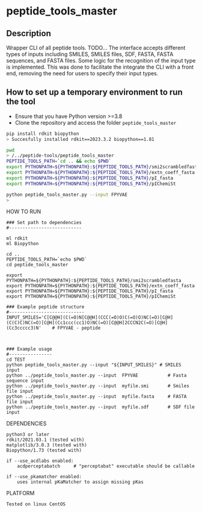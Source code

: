 # peptide_tools_master

## Description
Wrapper CLI of all peptide tools. TODO... The interface accepts different types of inputs including SMILES, SMILES files, SDF, FASTA, FASTA sequences, and FASTA files. Some logic for the recognition of the input type is implemented. This was done to facilitate the integrate the CLI with a front end, removing the need for users to specify their input types.

## How to set up a temporary environment to run the tool
- Ensure that you have Python version >=3.8
- Clone the repository and access the folder `peptide_tools_master`
```bash
pip install rdkit biopython
> Succesfully installed rdkit==2023.3.2 biopython==1.81

pwd
> /../peptide-tools/peptide_tools_master
PEPTIDE_TOOLS_PATH=`cd .. && echo $PWD`
export PYTHONPATH=${PYTHONPATH}:${PEPTIDE_TOOLS_PATH}/smi2scrambledfasta
export PYTHONPATH=${PYTHONPATH}:${PEPTIDE_TOOLS_PATH}/extn_coeff_fasta
export PYTHONPATH=${PYTHONPATH}:${PEPTIDE_TOOLS_PATH}/pI_fasta
export PYTHONPATH=${PYTHONPATH}:${PEPTIDE_TOOLS_PATH}/pIChemiSt

python peptide_tools_master.py --input FPYVAE
> 
```


HOW TO RUN


    ### Set path to dependencies
    #---------------------------

    ml rdkit
    ml Biopython

    cd ..
    PEPTIDE_TOOLS_PATH=`echo $PWD`
    cd peptide_tools_master

    export PYTHONPATH=${PYTHONPATH}:${PEPTIDE_TOOLS_PATH}/smi2scrambledfasta
    export PYTHONPATH=${PYTHONPATH}:${PEPTIDE_TOOLS_PATH}/extn_coeff_fasta
    export PYTHONPATH=${PYTHONPATH}:${PEPTIDE_TOOLS_PATH}/pI_fasta
    export PYTHONPATH=${PYTHONPATH}:${PEPTIDE_TOOLS_PATH}/pIChemiSt

    ### Example peptide structure
    #----------------------------
    INPUT_SMILES='C[C@@H](C(=O)N[C@@H](CCC(=O)O)C(=O)O)NC(=O)[C@H](C(C)C)NC(=O)[C@H](Cc1ccc(cc1)O)NC(=O)[C@@H]2CCCN2C(=O)[C@H](Cc3ccccc3)N'    # FPYVAE - peptide



    ### Example usage
    #----------------
    cd TEST
    python peptide_tools_master.py --input "${INPUT_SMILES}" # SMILES input
    python ../peptide_tools_master.py --input  FPYVAE           # Fasta sequence input
    python ../peptide_tools_master.py --input  myfile.smi       # Smiles file input 
    python ../peptide_tools_master.py --input  myfile.fasta     # FASTA file input 
    python ../peptide_tools_master.py --input  myfile.sdf       # SDF file input 


DEPENDENCIES 

    python3 or later 
    rdkit/2021.03.1 (tested with)
    matplotlib/3.0.3 (tested with) 
    Biopython/1.73 (tested with)
    
    if --use_acdlabs enabled:
        acdperceptabatch     # "perceptabat" executable should be callable

    if --use_pkamatcher enabled:
        uses internal pKaMatcher to assign missing pKas


PLATFORM

    Tested on linux CentOS
